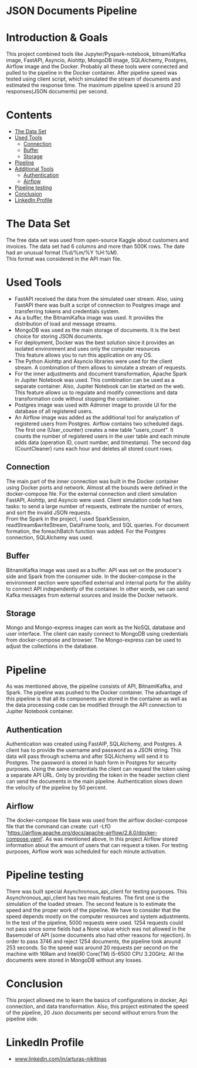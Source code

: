 # JSON Documents Pipeline

# Introduction & Goals
This project combined tools like Jupyter/Pyspark-notebook, bitnami/Kafka image, FastAPI, Asyncio, Aiohttp, MongoDB image, SQLAlchemy, Postgres, Airflow image and the Docker.
Probably all these tools were connected and pulled to the pipeline in the Docker container. After pipeline speed was tested using client script, which simulated the stream of documents and estimated the response time. The maximum pipeline speed is around 20 responses(JSON documents) per second.

# Contents

- [The Data Set](#the-data-set)
- [Used Tools](#used-tools)
  - [Connection](#connection)
  - [Buffer](#buffer)
  - [Storage](#storage)
- [Pipeline](#pipeline)
- [Additional Tools](#additional-tools)
  - [Authentication](#authentication) 
  - [Airflow](#airflow)
- [Pipeline testing](#pipeline-testing)
- [Conclusion](#conclusion)
- [LinkedIn Profile](#linkedin-profile)


# The Data Set
The free data set was used from open-source Kaggle about customers and invoices.
The data set had 6 columns and more than 500K rows. The date had an unusual format (%d/%m/%Y %H:%M).\
This format was considered in the API main file. 

# Used Tools
- FastAPI received the data from the simulated user stream. Also, using FastAPI there was built a script of connection to Postgres image and transferring tokens and credentials system. 
- As a buffer, the BitnamiKafka image was used. It provides the distribution of load and message streams.
- MongoDB was used as the main storage of documents. It is the best choice for storing JSON documents. 
- For deployment, Docker was the best solution since it provides an isolated environment and uses only the computer resources\
This feature allows you to run this application on any OS.
- The Python Aiohttp and Asyncio libraries were used for the client stream. A combination of them allows to simulate a stream of requests. 
- For the inner adjustments and document transformation, Apache Spark in Jupiter Notebook was used. This combination can be used as a separate container. Also, Jupiter Notebook can be started on the web. This feature allows us to regulate and modify connections and data transformation code without stopping the container.
- Postgres image was used with Adminer image to provide UI for the database of all registered users.
- An Airflow image was added as the additional tool for analyzation of registered users from Postgres. Airflow contains two scheduled dags. The first one (User_counter) creates a new table "users_count". It counts the number of registered users in the user table and each minute adds data (operation ID, count number, and timestamp). The second dag (CountCleaner) runs each hour and deletes all stored count rows.

## Connection
 The main part of the inner connection was built in the Docker container using Docker ports and network. Almost all the bounds were defined in the docker-compose file.
 For the external connection and client simulation FastAPI, Aiohttp, and Asyncio were used. Client simulation code had two tasks: to send a large number of requests, estimate the number of errors, and sort the invalid JSON requests.\
 From the Spark in the project, I used SparkSession, readStream&writeStream, DataFrame tools, and SQL queries. For document formation, the foreachBatch function was added. For the Postgres connection, SQLAlchemy was used.
 
## Buffer
BitnamiKafka image was used as a buffer. API was set on the producer's side and Spark from the consumer side. In the docker-compose in the environment section were specified external and internal ports for the ability to connect API independently of the container. In other words, we can send Kafka messages from external sources and inside the Docker network.

## Storage
 Mongo and Mongo-express images can work as the NoSQL database and user interface. The client can easily connect to MongoDB using credentials from docker-compose and browser. The Mongo-express can be used to adjust the collections in the database.

# Pipeline
As was mentioned above, the pipeline consists of API, BitnamiKafka, and Spark. The pipeline was pushed to the Docker container. The advantage of this pipeline is that all its components are stored in the container as well as the data processing code can be modified through the API connection to Jupiter Notebook container.

## Authentication
Authentication was created using FastAIP, SQLAlchemy, and Postgres. A client has to provide the username and password as a JSON string. This data will pass through schema and after SQLAlchemy will send it to Postgres. The password is stored in hash form in Postgres for security purposes. Using the same credentials the client can request the token using a separate API URL. Only by providing the token in the header section client can send the documents in the main pipeline. Authentication slows down the velocity of the pipeline by 50 percent.

## Airflow
The docker-compose file base was used from the airflow docker-compose file that the command can create: curl -LfO 'https://airflow.apache.org/docs/apache-airflow/2.8.0/docker-compose.yaml'. As was mentioned above, In this project Airflow stored information about the amount of users that can request a token. For testing purposes, Airflow work was scheduled for each minute activation. 

# Pipeline testing
There was built special Asynchronous_api_client for testing purposes. This Asynchronous_api_client has two main features. The first one is the simulation of the loaded stream. The second feature is to estimate the speed and the proper work of the pipeline. We have to consider that the speed depends mostly on the computer resources and system adjustments. In the test of the pipeline, 5000 requests were used. 1254 requests  could not pass since some fields had a None value which was not allowed in the Basemodel of API (some documents also had other reasons for rejection). In order to pass 3746 and reject 1254 documents, the pipeline took around 253 seconds. So the speed was around 20 requests per second on the machine with 16Ram and Intel(R) Core(TM) i5-6500 CPU 3.20GHz. All the documents were stored in MongoDB without any losses. 

# Conclusion
This project allowed me to learn the basics of configurations in docker, Api connection, and data transformation. Also, this project estimated the speed of the pipeline, 20 Json documents per second without errors from the pipeline side.

# LinkedIn Profile
- www.linkedin.com/in/arturas-nikitinas
